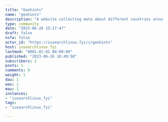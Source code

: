 ```yaml
---
title: "Geohints" 
name: "geohints"
description: "A website collecting meta about different countries around the world.Geohints.com"
type: community
date: "2023-06-28 15:17:47"
draft: false
nsfw: false
actor_id: "https://iusearchlinux.fyi/c/geohints"
host: iusearchlinux.fyi
lastmod: "0001-01-01 00:00:00"
published: "2023-06-26 10:49:58"
subscribers: 2
posts: 1
comments: 0
weight: 1
dau: 1
wau: 1
mau: 1
instances:
- "iusearchlinux_fyi"
tags: 
- "iusearchlinux_fyi"

---
```

